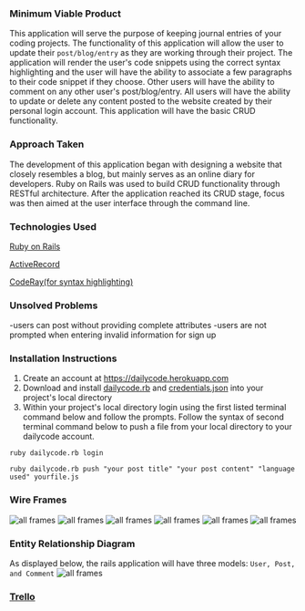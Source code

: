 ### Minimum Viable Product
This application will serve the purpose of keeping journal entries of your coding projects. The functionality of this application will allow the user to update their `post/blog/entry` as they are working through their project. The application will render the user's code snippets using the correct syntax highlighting and the user will have the ability to associate a few paragraphs to their code snippet if they choose. Other users will have the ability to comment on any other user's post/blog/entry. All users will have the ability to update or delete any content posted to the website created by their personal login account. This application will have the basic CRUD functionality.

### Approach Taken

The development of this application began with designing a website that closely resembles a blog, but mainly serves as an online diary for developers. Ruby on Rails was used to build CRUD functionality through RESTful architecture. After the application reached its CRUD stage, focus was then aimed at the user interface through the command line.

### Technologies Used

[Ruby on Rails](http://rubyonrails.org)

[ActiveRecord](http://guides.rubyonrails.org/active_record_basics.html)

[CodeRay(for syntax highlighting)](http://coderay.rubychan.de)

### Unsolved Problems

-users can post without providing complete attributes
-users are not prompted when entering invalid information for sign up

### Installation Instructions

1. Create an account at https://dailycode.herokuapp.com
2. Download and install [dailycode.rb](https://github.com/MichaelRCruz/daily_code/blob/master/dailycode.rb) and [credentials.json](https://github.com/MichaelRCruz/daily_code/blob/master/credentials.json) into your project's local directory
3. Within your project's local directory login using the first listed terminal command below and follow the prompts. Follow the syntax of second terminal command below to push a file from your local directory to your dailycode account.

```
ruby dailycode.rb login
```
```
ruby dailycode.rb push "your post title" "your post content" "language used" yourfile.js
```


### Wire Frames
![all frames](assets/IMG_4311.JPG)
![all frames](assets/IMG_4312.JPG)
![all frames](assets/IMG_4313.JPG)
![all frames](assets/IMG_4314.JPG)
![all frames](assets/IMG_4315.JPG)
![all frames](assets/IMG_4312.JPG)

### Entity Relationship Diagram
As displayed below, the rails application will have three models: `User, Post, and Comment`
![all frames](assets/IMG_4316.JPG)

### [Trello](https://trello.com/b/cGb9Ik7P/bloggy-blog)
